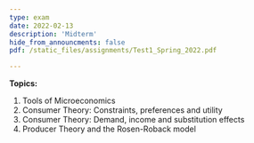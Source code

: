 ```yaml
---
type: exam
date: 2022-02-13
description: 'Midterm'
hide_from_announcments: false
pdf: /static_files/assignments/Test1_Spring_2022.pdf

---
```

**Topics:**
1. Tools of Microeconomics
2. Consumer Theory: Constraints, preferences and utility
3. Consumer Theory: Demand, income and substitution effects
4. Producer Theory and the Rosen-Roback model
